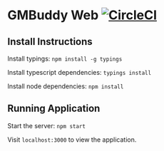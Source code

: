 GMBuddy Web [![CircleCI](https://circleci.com/gh/GMBuddy/gmbuddy-web.svg?style=svg)](https://circleci.com/gh/GMBuddy/gmbuddy-web)
=============================================

## Install Instructions

Install typings: `npm install -g typings`

Install typescript dependencies: `typings install`

Install node dependencies: `npm install`


## Running Application

Start the server: `npm start`

Visit `localhost:3000` to view the application.
